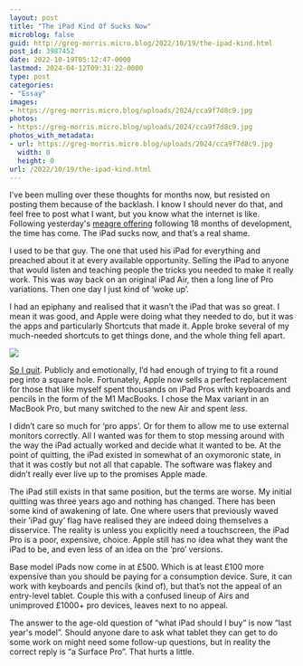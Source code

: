 ```yaml
---
layout: post
title: "The iPad Kind Of Sucks Now"
microblog: false
guid: http://greg-morris.micro.blog/2022/10/19/the-ipad-kind.html
post_id: 3987452
date: 2022-10-19T05:12:47-0000
lastmod: 2024-04-12T09:31:22-0000
type: post
categories:
- "Essay"
images:
- https://greg-morris.micro.blog/uploads/2024/cca9f7d8c9.jpg
photos:
- https://greg-morris.micro.blog/uploads/2024/cca9f7d8c9.jpg
photos_with_metadata:
- url: https://greg-morris.micro.blog/uploads/2024/cca9f7d8c9.jpg
  width: 0
  height: 0
url: /2022/10/19/the-ipad-kind.html
---
```

I’ve been mulling over these thoughts for months now, but resisted on posting them because of the backlash. I know I should never do that, and feel free to post what I want, but you know what the internet is like. Following yesterday's [meagre offering](https://www.apple.com/newsroom/2022/10/apple-unveils-completely-redesigned-ipad-in-four-vibrant-colors/) following 18 months of development, the time has come. The iPad sucks now, and that’s a real shame. 

I used to be that guy. The one that used his iPad for everything and preached about it at every available opportunity. Selling the iPad to anyone that would listen and teaching people the tricks you needed to make it really work. This was way back on an original iPad Air, then a long line of Pro variations. Then one day I just kind of ‘woke up’. 

I had an epiphany and realised that it wasn’t the iPad that was so great. I mean it was good, and Apple were doing what they needed to do, but it was the apps and particularly Shortcuts that made it. Apple broke several of my much-needed shortcuts to get things done, and the whole thing fell apart.

![](https://greg-morris.micro.blog/uploads/2024/cca9f7d8c9.jpg)

[So I quit](/2019/11/03/today-is-the.html). Publicly and emotionally, I’d had enough of trying to fit a round peg into a square hole. Fortunately, Apple now sells a perfect replacement for those that like myself spent thousands on iPad Pros with keyboards and pencils in the form of the M1 MacBooks. I chose the Max variant in an MacBook Pro, but many switched to the new Air and spent *less*.

I didn’t care so much for ‘pro apps’. Or for them to allow me to use external monitors correctly. All I wanted was for them to stop messing around with the way the iPad actually worked and decide what it wanted to be. At the point of quitting, the iPad existed in somewhat of an oxymoronic state, in that it was costly but not all that capable. The software was flakey and didn’t really ever live up to the promises Apple made. 

The iPad still exists in that same position, but the terms are worse. My initial quitting was three years ago and nothing has changed. There has been some kind of awakening of late. One where users that previously waved their ’iPad guy’ flag have realised they are indeed doing themselves a disservice. The reality is unless you explicitly need a touchscreen, the iPad Pro is a poor, expensive, choice. Apple still has no idea what they want the iPad to be, and even less of an idea on the ‘pro’ versions.

Base model iPads now come in at £500. Which is at least £100 more expensive than you should be paying for a consumption device. Sure, it can work with keyboards and pencils (kind of), but that’s not the appeal of an entry-level tablet. Couple this with a confused lineup of Airs and unimproved £1000+ pro devices, leaves next to no appeal. 

The answer to the age-old question of “what iPad should I buy” is now “last year's model”. Should anyone dare to ask what tablet they can get to do some work on might need some follow-up questions, but in reality the correct reply is “a Surface Pro”. That hurts a little. 
